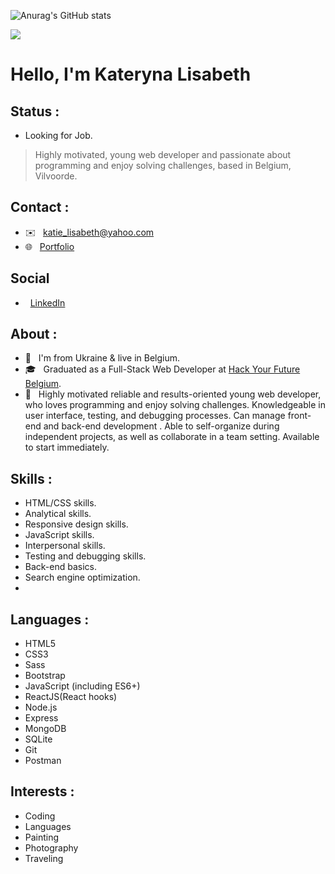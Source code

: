 ![Anurag's GitHub stats](https://github-readme-stats.vercel.app/api?username=klisabeth&show_icons=true&theme=algolia)

![](https://media.giphy.com/media/SpopD7IQN2gK3qN4jS/giphy.gif)

# Hello, I'm Kateryna Lisabeth

## Status :
 - Looking for Job.
 > Highly motivated, young web developer and passionate about programming and enjoy solving challenges, based in Belgium, Vilvoorde.

## Contact :
-  ✉️ &nbsp; katie_lisabeth@yahoo.com
-  🌐 &nbsp; [Portfolio](https://mijn-portfolio-website.herokuapp.com/)
## Social
-  &nbsp; [LinkedIn](https://www.linkedin.com/in/kateryna-lisabeth-48a8a093/)
##  About :

-  🏡 &nbsp; I'm from Ukraine & live in Belgium.
-  🎓 &nbsp; Graduated as a Full-Stack Web Developer at [Hack Your Future Belgium](https://github.com/HackYourFutureBelgium).  
-  💁 &nbsp; Highly motivated reliable and results-oriented young web developer, who loves programming and enjoy solving challenges. Knowledgeable in user interface, testing, and debugging processes. Can manage front-end and back-end development . Able to self-organize during independent projects, as well as collaborate in a team setting. Available to start immediately. 

## Skills :

- HTML/CSS skills.
- Analytical skills.
- Responsive design skills.
- JavaScript skills.
- Interpersonal skills.
- Testing and debugging skills.
- Back-end basics.
- Search engine optimization.
- 
## Languages :

-  HTML5
-  CSS3
-  Sass
-  Bootstrap
-  JavaScript (including ES6+)
-  ReactJS(React hooks)
-  Node.js
-  Express
-  MongoDB
-  SQLite
-  Git
-  Postman

## Interests :
- Coding
- Languages
- Painting
- Photography
- Traveling
